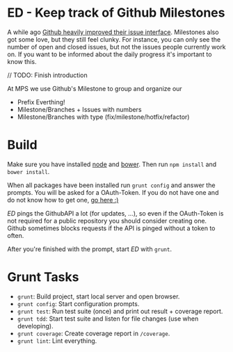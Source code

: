 # ED - Keep track of Github Milestones

A while ago [Github heavily improved their issue interface](https://github.com/blog/1866-the-new-github-issues). Milestones also got some love, but they still feel clunky. For instance, you can only see the number of open and closed issues, but not the issues people currently work on. If you want to be informed about the daily progress it's important to know this. 

// TODO: Finish introduction

At MPS we use Github's Milestone to group and organize our 


- Prefix Everthing! 
 - Milestone/Branches + Issues with numbers
 - Milestone/Branches with type (fix/milestone/hotfix/refactor)

# Build

Make sure you have installed [node](http://nodejs.org/) and [bower](http://bower.io/). Then run `npm install` and `bower install`.

When all packages have been installed run `grunt config` and answer the prompts. You will be asked for a OAuth-Token. If you do not have one and do not know how to get one, [go here :)](https://help.github.com/articles/creating-an-access-token-for-command-line-use/)

*ED* pings the GithubAPI a lot (for updates, ...), so even if the OAuth-Token is not required for a public repository you should consider creating one. Github sometimes blocks requests if the API is pinged without a token to often.

After you're finished with the prompt, start *ED* with `grunt`.

# Grunt Tasks

- `grunt`: Build project, start local server and open browser.
- `grunt config`: Start configuration prompts.
- `grunt test`: Run test suite (once) and print out result + coverage report.
- `grunt tdd`: Start test suite and listen for file changes (use when developing).
- `grunt coverage`: Create coverage report in `/coverage`.
- `grunt lint`: Lint everything.
